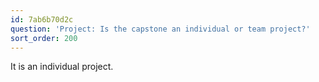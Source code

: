 ```yaml
---
id: 7ab6b70d2c
question: 'Project: Is the capstone an individual or team project?'
sort_order: 200
---
```


It is an individual project.